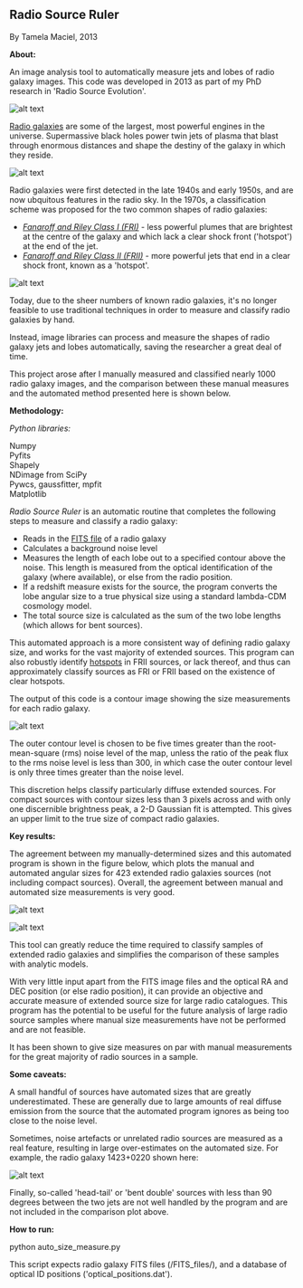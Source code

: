 ## Radio Source Ruler

By Tamela Maciel, 2013

**About:**

An image analysis tool to automatically measure jets and lobes of radio galaxy images. This code was developed in 2013 as part of my PhD research in 'Radio Source Evolution'.

![alt text](https://raw.githubusercontent.com/tamelamaciel/radio_source_ruler/master/thumbnail.png "radio source ruler thumbnail")

[Radio galaxies](https://en.wikipedia.org/wiki/Radio_galaxy) are some of the largest, most powerful engines in the universe. Supermassive black holes power twin jets of plasma that blast through enormous distances and shape the destiny of the galaxy in which they reside. 

![alt text](https://raw.githubusercontent.com/tamelamaciel/radio_source_ruler/master/cygnusA.png "cygnusA")

Radio galaxies were first detected in the late 1940s and early 1950s, and are now ubquitous features in the radio sky. In the 1970s, a classification scheme was proposed for the two common shapes of radio galaxies:
- [*Fanaroff and Riley Class I (FRI)*](https://en.wikipedia.org/wiki/Fanaroff%E2%80%93Riley_classification) - less powerful plumes that are brightest at the centre of the galaxy and which lack a clear shock front ('hotspot') at the end of the jet.  
- [*Fanaroff and Riley Class II (FRII)*](https://en.wikipedia.org/wiki/Fanaroff%E2%80%93Riley_classification) - more powerful jets that end in a clear shock front, known as a 'hotspot'.  

![alt text](https://raw.githubusercontent.com/tamelamaciel/radio_source_ruler/master/FRI-vs-FRII.png "FR galaxies")

Today, due to the sheer numbers of known radio galaxies, it's no longer feasible to use traditional techniques in order to measure and classify radio galaxies by hand.

Instead, image libraries can process and measure the shapes of radio galaxy jets and lobes automatically, saving the researcher a great deal of time. 

This project arose after I manually measured and classified nearly 1000 radio galaxy images, and the comparison between these manual measures and the automated method presented here is shown below.

**Methodology:**

*Python libraries:*

Numpy  
Pyfits  
Shapely   
NDimage from SciPy  
Pywcs, gaussfitter, mpfit  
Matplotlib

*Radio Source Ruler* is an automatic routine that completes the following steps to measure and classify a radio galaxy:  
- Reads in the [FITS file](https://en.wikipedia.org/wiki/FITS) of a radio galaxy
- Calculates a background noise level
- Measures the length of each lobe out to a specified contour above the noise. This length is measured from the optical identification of the galaxy (where available), or else from the radio position. 
- If a redshift measure exists for the source, the program converts the lobe angular size to a true physical size using a standard lambda-CDM cosmology model.
- The total source size is calculated as the sum of the two lobe lengths (which allows for bent sources). 

This automated approach is a more consistent way of defining radio galaxy size, and works for the vast majority of extended sources. This program can also robustly identify [hotspots](https://en.wikipedia.org/wiki/Radio_galaxy#Radio_structures) in FRII sources, or lack thereof, and thus can approximately classify sources as FRI or FRII based on the existence of clear hotspots. 

The output of this code is a contour image showing the size measurements for each radio galaxy. 

![alt text](https://raw.githubusercontent.com/tamelamaciel/radio_source_ruler/master/gallery.png "radio source gallery")

The outer contour level is chosen to be five times greater than the root-mean-square (rms) noise level of the map, unless the ratio of the peak flux to the rms noise level is less than 300, in which case the outer contour level is only three times greater than the noise level. 

This discretion helps classify particularly diffuse extended sources. For compact sources with contour sizes less than 3 pixels across and with only one discernible brightness peak, a 2-D Gaussian fit is attempted. This gives an upper limit to the true size of compact radio galaxies.


**Key results:**

The agreement between my manually-determined sizes and this automated program is shown in the figure below, which plots the manual and automated angular sizes for 423 extended radio galaxies sources (not including compact sources). Overall, the agreement between manual and automated size measurements is very good.

![alt text](https://raw.githubusercontent.com/tamelamaciel/radio_source_ruler/master/automated_vs_manual_size_comparison.png "accuracy of radio source ruler")

![alt text](https://raw.githubusercontent.com/tamelamaciel/radio_source_ruler/master/gallery.png "gallery")

This tool can greatly reduce the time required to classify samples of extended radio galaxies and simplifies the comparison of these samples with analytic models. 

With very little input apart from the FITS image files and the optical RA and DEC position (or else radio position), it can provide an objective and accurate measure of extended source size for large radio catalogues. This program has the potential to be useful for the future analysis of large radio source samples where manual size measurements have not be performed and are not feasible. 

It has been shown to give size measures on par with manual measurements for the great majority of radio sources in a sample.

**Some caveats:**

A small handful of sources have automated sizes that are greatly underestimated. These are generally due to large amounts of real diffuse emission from the source that the automated program ignores as being too close to the noise level. 

Sometimes, noise artefacts or unrelated radio sources are measured as a real feature, resulting in large over-estimates on the automated size. For example, the radio galaxy 1423+0220 shown here: 

![alt text](https://raw.githubusercontent.com/tamelamaciel/radio_source_ruler/master/1423+0220_size.png "1423+0220")

Finally, so-called 'head-tail' or 'bent double' sources with less than 90 degrees between the two jets are not well handled by the program and are not included in the comparison plot above.


**How to run:**

python auto_size_measure.py

This script expects radio galaxy FITS files (/FITS_files/), and a database of optical ID positions ('optical_positions.dat').  